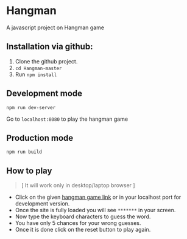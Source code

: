 # Hangman

A javascript project on Hangman game

## Installation via github:
1. Clone the github project.
2. `cd Hangman-master`
3. Run `npm install`

## Development mode
````
npm run dev-server
````
Go to `localhost:8080` to play the hangman game
## Production mode
````
npm run build
````

## How to play
> [ It will work only in desktop/laptop browser ]

- Click on the given [hangman game link](https://deephangman.netlify.com/) or in your localhost port for development version.
- Once the site is fully loaded you will see `*******` in your screen.
- Now type the keyboard characters to guess the word.
- You have only 5 chances for your wrong guesses.
- Once it is done click on the reset button to play again.


